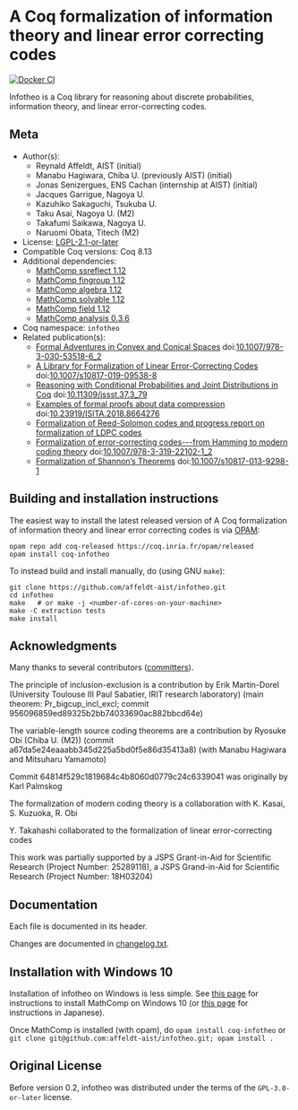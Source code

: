 <!---
This file was generated from `meta.yml`, please do not edit manually.
Follow the instructions on https://github.com/coq-community/templates to regenerate.
--->
# A Coq formalization of information theory and linear error correcting codes

[![Docker CI][docker-action-shield]][docker-action-link]

[docker-action-shield]: https://github.com/affeldt-aist/infotheo/workflows/Docker%20CI/badge.svg?branch=master
[docker-action-link]: https://github.com/affeldt-aist/infotheo/actions?query=workflow:"Docker%20CI"




Infotheo is a Coq library for reasoning about discrete probabilities,
information theory, and linear error-correcting codes.

## Meta

- Author(s):
  - Reynald Affeldt, AIST (initial)
  - Manabu Hagiwara, Chiba U. (previously AIST) (initial)
  - Jonas Senizergues, ENS Cachan (internship at AIST) (initial)
  - Jacques Garrigue, Nagoya U.
  - Kazuhiko Sakaguchi, Tsukuba U.
  - Taku Asai, Nagoya U. (M2)
  - Takafumi Saikawa, Nagoya U.
  - Naruomi Obata, Titech (M2)
- License: [LGPL-2.1-or-later](LICENSE)
- Compatible Coq versions: Coq 8.13
- Additional dependencies:
  - [MathComp ssreflect 1.12](https://math-comp.github.io)
  - [MathComp fingroup 1.12](https://math-comp.github.io)
  - [MathComp algebra 1.12](https://math-comp.github.io)
  - [MathComp solvable 1.12](https://math-comp.github.io)
  - [MathComp field 1.12](https://math-comp.github.io)
  - [MathComp analysis 0.3.6](https://github.com/math-comp/analysis)
- Coq namespace: `infotheo`
- Related publication(s):
  - [Formal Adventures in Convex and Conical Spaces](https://arxiv.org/abs/2004.12713) doi:[10.1007/978-3-030-53518-6_2](https://doi.org/10.1007/978-3-030-53518-6_2)
  - [A Library for Formalization of Linear Error-Correcting Codes](https://link.springer.com/article/10.1007/s10817-019-09538-8) doi:[10.1007/s10817-019-09538-8](https://doi.org/10.1007/s10817-019-09538-8)
  - [Reasoning with Conditional Probabilities and Joint Distributions in Coq](https://www.jstage.jst.go.jp/article/jssst/37/3/37_3_79/_article/-char/en) doi:[10.11309/jssst.37.3_79](https://doi.org/10.11309/jssst.37.3_79)
  - [Examples of formal proofs about data compression](http://staff.aist.go.jp/reynald.affeldt/documents/compression-isita2018.pdf) doi:[10.23919/ISITA.2018.8664276](https://doi.org/10.23919/ISITA.2018.8664276)
  - [Formalization of Reed-Solomon codes and progress report on formalization of LDPC codes](http://staff.aist.go.jp/reynald.affeldt/documents/rs_isita2016_author_version.pdf) 
  - [Formalization of error-correcting codes---from Hamming to modern coding theory](http://staff.aist.go.jp/reynald.affeldt/documents/eccITP2015_authorsversion.pdf) doi:[10.1007/978-3-319-22102-1_2](https://doi.org/10.1007/978-3-319-22102-1_2)
  - [Formalization of Shannon’s Theorems](https://link.springer.com/article/10.1007%2Fs10817-013-9298-1) doi:[10.1007/s10817-013-9298-1](https://doi.org/10.1007/s10817-013-9298-1)

## Building and installation instructions

The easiest way to install the latest released version of A Coq formalization of information theory and linear error correcting codes
is via [OPAM](https://opam.ocaml.org/doc/Install.html):

```shell
opam repo add coq-released https://coq.inria.fr/opam/released
opam install coq-infotheo
```

To instead build and install manually, do (using GNU `make`):

``` shell
git clone https://github.com/affeldt-aist/infotheo.git
cd infotheo
make   # or make -j <number-of-cores-on-your-machine> 
make -C extraction tests
make install
```

## Acknowledgments

Many thanks to several contributors ([committers](https://github.com/affeldt-aist/infotheo/graphs/contributors)).

The principle of inclusion-exclusion is a contribution by 
Erik Martin-Dorel (University Toulouse III Paul Sabatier, IRIT research laboratory)
(main theorem: Pr_bigcup_incl_excl; commit 956096859ed89325b2bb74033690ac882bbcd64e)

The variable-length source coding theorems are a contribution by
Ryosuke Obi (Chiba U. (M2))
(commit a67da5e24eaaabb345d225a5bd0f5e86d35413a8)
(with Manabu Hagiwara and Mitsuharu Yamamoto)

Commit 64814f529c1819684c4b8060d0779c24c6339041 was originally by Karl Palmskog

The formalization of modern coding theory is a collaboration with
K. Kasai, S. Kuzuoka, R. Obi

Y. Takahashi collaborated to the formalization of linear error-correcting codes

This work was partially supported by a JSPS Grant-in-Aid for Scientific
Research (Project Number: 25289118), a JSPS Grand-in-Aid for Scientific Research (Project Number: 18H03204)

## Documentation

Each file is documented in its header.

Changes are documented in [changelog.txt](changelog.txt).

## Installation with Windows 10

Installation of infotheo on Windows is less simple.
See [this page](https://github.com/affeldt-aist/mathcomp-install/blob/master/install-windows-en.org)
for instructions to install MathComp on Windows 10
(or [this page](https://staff.aist.go.jp/reynald.affeldt/ssrcoq/install.html) for instructions in Japanese).

Once MathComp is installed (with opam), do
`opam install coq-infotheo` or `git clone git@github.com:affeldt-aist/infotheo.git; opam install .`

## Original License

Before version 0.2, infotheo was distributed under the terms of the
`GPL-3.0-or-later` license.
